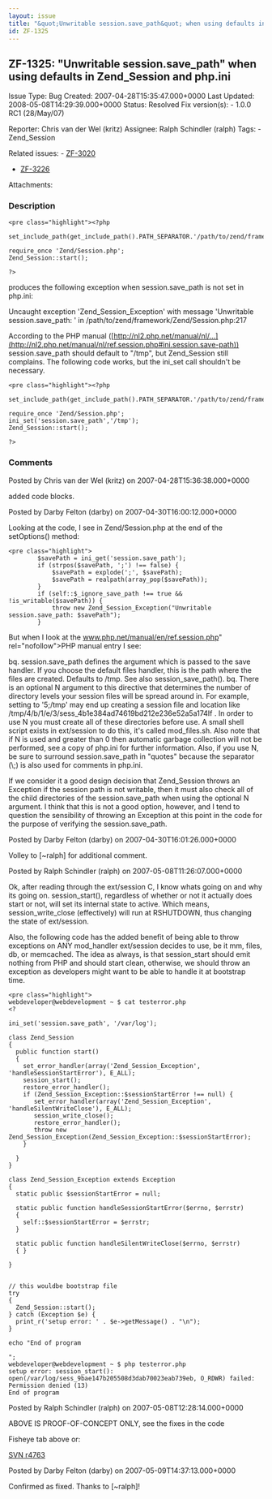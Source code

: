 ```yaml
---
layout: issue
title: "&quot;Unwritable session.save_path&quot; when using defaults in Zend_Session and php.ini"
id: ZF-1325
---
```


ZF-1325: "Unwritable session.save\_path" when using defaults in Zend\_Session and php.ini
-----------------------------------------------------------------------------------------

 Issue Type: Bug Created: 2007-04-28T15:35:47.000+0000 Last Updated: 2008-05-08T14:29:39.000+0000 Status: Resolved Fix version(s): - 1.0.0 RC1 (28/May/07)
 
 Reporter:  Chris van der Wel (kritz)  Assignee:  Ralph Schindler (ralph)  Tags: - Zend\_Session
 
 Related issues: - [ZF-3020](/issues/browse/ZF-3020)
- [ZF-3226](/issues/browse/ZF-3226)
 
 Attachments: 
### Description

 
    <pre class="highlight"><?php
    
    set_include_path(get_include_path().PATH_SEPARATOR.'/path/to/zend/framework');
    
    require_once 'Zend/Session.php';
    Zend_Session::start();
    
    ?>

produces the following exception when session.save\_path is not set in php.ini:

Uncaught exception 'Zend\_Session\_Exception' with message 'Unwritable session.save\_path: ' in /path/to/zend/framework/Zend/Session.php:217

According to the PHP manual ([http://nl2.php.net/manual/nl/…](http://nl2.php.net/manual/nl/ref.session.php#ini.session.save-path)) session.save\_path should default to "/tmp", but Zend\_Session still complains. The following code works, but the ini\_set call shouldn't be necessary.

 
    <pre class="highlight"><?php
    
    set_include_path(get_include_path().PATH_SEPARATOR.'/path/to/zend/framework');
    
    require_once 'Zend/Session.php';
    ini_set('session.save_path','/tmp');
    Zend_Session::start();
    
    ?>

 

 

### Comments

Posted by Chris van der Wel (kritz) on 2007-04-28T15:36:38.000+0000

added code blocks.

 

 

Posted by Darby Felton (darby) on 2007-04-30T16:00:12.000+0000

Looking at the code, I see in Zend/Session.php at the end of the setOptions() method:

 
    <pre class="highlight">
            $savePath = ini_get('session.save_path');
            if (strpos($savePath, ';') !== false) {
                $savePath = explode(';', $savePath);
                $savePath = realpath(array_pop($savePath));
            }
            if (self::$_ignore_save_path !== true && !is_writable($savePath)) {
                throw new Zend_Session_Exception("Unwritable session.save_path: $savePath");
            }


But when I look at the <a href="">www.php.net/manual/en/ref.session.php</a>" rel="nofollow">PHP manual entry I see:

bq. session.save\_path defines the argument which is passed to the save handler. If you choose the default files handler, this is the path where the files are created. Defaults to /tmp. See also session\_save\_path(). bq. There is an optional N argument to this directive that determines the number of directory levels your session files will be spread around in. For example, setting to '5;/tmp' may end up creating a session file and location like /tmp/4/b/1/e/3/sess\_4b1e384ad74619bd212e236e52a5a174If . In order to use N you must create all of these directories before use. A small shell script exists in ext/session to do this, it's called mod\_files.sh. Also note that if N is used and greater than 0 then automatic garbage collection will not be performed, see a copy of php.ini for further information. Also, if you use N, be sure to surround session.save\_path in "quotes" because the separator (\\;) is also used for comments in php.ini.

If we consider it a good design decision that Zend\_Session throws an Exception if the session path is not writable, then it must also check all of the child directories of the session.save\_path when using the optional N argument. I think that this is not a good option, however, and I tend to question the sensibility of throwing an Exception at this point in the code for the purpose of verifying the session.save\_path.

 

 

Posted by Darby Felton (darby) on 2007-04-30T16:01:26.000+0000

Volley to [~ralph] for additional comment.

 

 

Posted by Ralph Schindler (ralph) on 2007-05-08T11:26:07.000+0000

Ok, after reading through the ext/session C, I know whats going on and why its going on. session\_start(), regardless of whether or not it actually does start or not, will set its internal state to active. Which means, session\_write\_close (effectively) will run at RSHUTDOWN, thus changing the state of ext/session.

Also, the following code has the added benefit of being able to throw exceptions on ANY mod\_handler ext/session decides to use, be it mm, files, db, or memcached. The idea as always, is that session\_start should emit nothing from PHP and should start clean, otherwise, we should throw an exception as developers might want to be able to handle it at bootstrap time.

 
    <pre class="highlight">
    webdeveloper@webdevelopment ~ $ cat testerror.php
    <?
    
    ini_set('session.save_path', '/var/log');
    
    class Zend_Session
    {
      public function start()
      {
        set_error_handler(array('Zend_Session_Exception', 'handleSessionStartError'), E_ALL);
        session_start();
        restore_error_handler();
        if (Zend_Session_Exception::$sessionStartError !== null) {
           set_error_handler(array('Zend_Session_Exception', 'handleSilentWriteClose'), E_ALL);
           session_write_close();
           restore_error_handler();
           throw new Zend_Session_Exception(Zend_Session_Exception::$sessionStartError);
        }
    
      }
    }
    
    class Zend_Session_Exception extends Exception
    {
      static public $sessionStartError = null;
    
      static public function handleSessionStartError($errno, $errstr)
      {
        self::$sessionStartError = $errstr;
      }
    
      static public function handleSilentWriteClose($errno, $errstr)
      { }
    
    }
    
    
    // this wouldbe bootstrap file
    try
    {
      Zend_Session::start();
    } catch (Exception $e) {
      print_r('setup error: ' . $e->getMessage() . "\n");
    }
    
    echo "End of program
    
    ";
    webdeveloper@webdevelopment ~ $ php testerror.php
    setup error: session_start(): open(/var/log/sess_9bae147b205508d3dab70023eab739eb, O_RDWR) failed: Permission denied (13)
    End of program


 

 

Posted by Ralph Schindler (ralph) on 2007-05-08T12:28:14.000+0000

ABOVE IS PROOF-OF-CONCEPT ONLY, see the fixes in the code

Fisheye tab above or:

[SVN r4763](http://framework.zend.com/fisheye/changelog/Zend_Framework?cs=4763)

 

 

Posted by Darby Felton (darby) on 2007-05-09T14:37:13.000+0000

Confirmed as fixed. Thanks to [~ralph]!

 

 